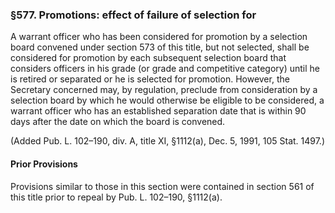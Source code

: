 ### §577. Promotions: effect of failure of selection for ###

A warrant officer who has been considered for promotion by a selection board convened under section 573 of this title, but not selected, shall be considered for promotion by each subsequent selection board that considers officers in his grade (or grade and competitive category) until he is retired or separated or he is selected for promotion. However, the Secretary concerned may, by regulation, preclude from consideration by a selection board by which he would otherwise be eligible to be considered, a warrant officer who has an established separation date that is within 90 days after the date on which the board is convened.

(Added Pub. L. 102–190, div. A, title XI, §1112(a), Dec. 5, 1991, 105 Stat. 1497.)

#### Prior Provisions ####

Provisions similar to those in this section were contained in section 561 of this title prior to repeal by Pub. L. 102–190, §1112(a).